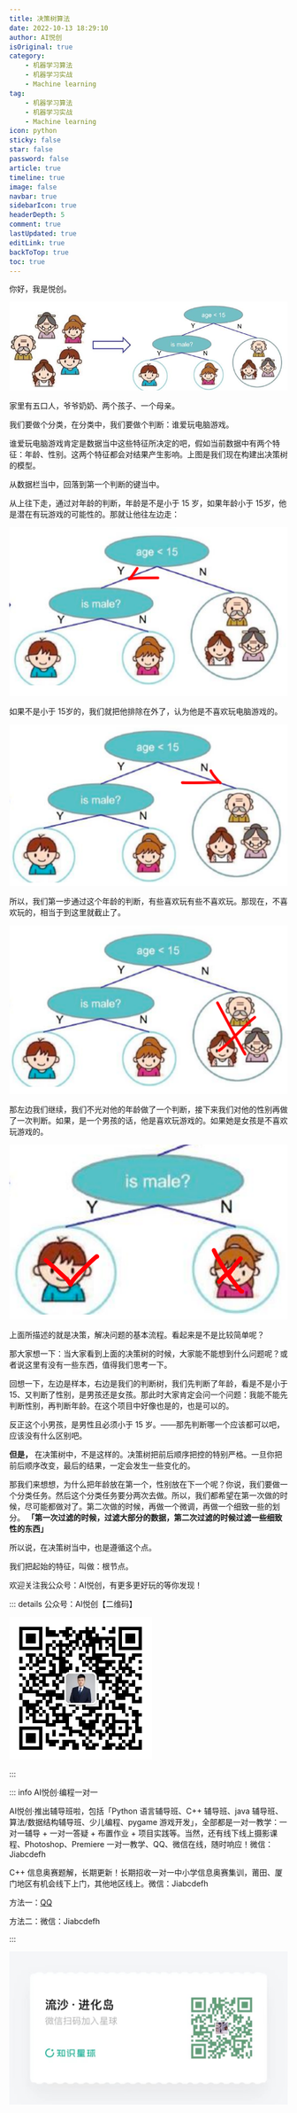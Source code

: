```yaml
---
title: 决策树算法
date: 2022-10-13 18:29:10
author: AI悦创
isOriginal: true
category: 
    - 机器学习算法
    - 机器学习实战
    - Machine learning
tag:
    - 机器学习算法
    - 机器学习实战
    - Machine learning
icon: python
sticky: false
star: false
password: false
article: true
timeline: true
image: false
navbar: true
sidebarIcon: true
headerDepth: 5
comment: true
lastUpdated: true
editLink: true
backToTop: true
toc: true
---
```


你好，我是悦创。

![image-20221013184927400](./02-决策树算法.assets/image-20221013184927400.png)

家里有五口人，爷爷奶奶、两个孩子、一个母亲。

我们要做个分类，在分类中，我们要做个判断：谁爱玩电脑游戏。

谁爱玩电脑游戏肯定是数据当中这些特征所决定的吧，假如当前数据中有两个特征：年龄、性别。这两个特征都会对结果产生影响。上图是我们现在构建出决策树的模型。

从数据栏当中，回落到第一个判断的键当中。

从上往下走，通过对年龄的判断，年龄是不是小于 15 岁，如果年龄小于 15岁，他是潜在有玩游戏的可能性的。那就让他往左边走：

![image-20221022222024090](./02-决策树算法.assets/image-20221022222024090.png)

如果不是小于 15岁的，我们就把他排除在外了，认为他是不喜欢玩电脑游戏的。

![image-20221022223251879](./02-决策树算法.assets/image-20221022223251879.png)



所以，我们第一步通过这个年龄的判断，有些喜欢玩有些不喜欢玩。那现在，不喜欢玩的，相当于到这里就截止了。

![image-20221022223446907](./02-决策树算法.assets/image-20221022223446907.png)



那左边我们继续，我们不光对他的年龄做了一个判断，接下来我们对他的性别再做了一次判断。如果，是一个男孩的话，他是喜欢玩游戏的。如果她是女孩是不喜欢玩游戏的。

![image-20221022223645321](./02-决策树算法.assets/image-20221022223645321.png)

上面所描述的就是决策，解决问题的基本流程。看起来是不是比较简单呢？

那大家想一下：当大家看到上面的决策树的时候，大家能不能想到什么问题呢？或者说这里有没有一些东西，值得我们思考一下。

回想一下，左边是样本，右边是我们的判断树，我们先判断了年龄，看是不是小于 15、又判断了性别，是男孩还是女孩。那此时大家肯定会问一个问题：我能不能先判断性别，再判断年龄。在这个项目中好像也是的，也是可以的。

反正这个小男孩，是男性且必须小于 15 岁。——那先判断哪一个应该都可以吧，应该没有什么区别吧。

**但是，** 在决策树中，不是这样的。决策树把前后顺序把控的特别严格。一旦你把前后顺序改变，最后的结果，一定会发生一些变化的。

那我们来想想，为什么把年龄放在第一个，性别放在下一个呢？你说，我们要做一个分类任务。然后这个分类任务要分两次去做。所以，我们都希望在第一次做的时候，尽可能都做对了。第二次做的时候，再做一个微调，再做一个细致一些的划分。 **「第一次过滤的时候，过滤大部分的数据，第二次过滤的时候过滤一些细致性的东西」**

所以说，在决策树当中，也是遵循这个点。

我们把起始的特征，叫做：根节点。

















































欢迎关注我公众号：AI悦创，有更多更好玩的等你发现！

::: details 公众号：AI悦创【二维码】

![](/gzh.jpg)

:::

::: info AI悦创·编程一对一

AI悦创·推出辅导班啦，包括「Python 语言辅导班、C++ 辅导班、java 辅导班、算法/数据结构辅导班、少儿编程、pygame 游戏开发」，全部都是一对一教学：一对一辅导 + 一对一答疑 + 布置作业 + 项目实践等。当然，还有线下线上摄影课程、Photoshop、Premiere 一对一教学、QQ、微信在线，随时响应！微信：Jiabcdefh

C++ 信息奥赛题解，长期更新！长期招收一对一中小学信息奥赛集训，莆田、厦门地区有机会线下上门，其他地区线上。微信：Jiabcdefh

方法一：[QQ](http://wpa.qq.com/msgrd?v=3&uin=1432803776&site=qq&menu=yes)

方法二：微信：Jiabcdefh

:::

![](/zsxq.jpg)